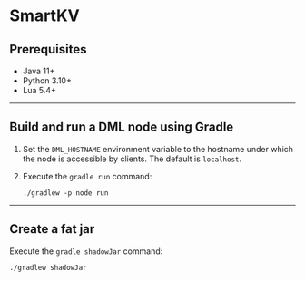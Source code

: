 # SmartKV

## Prerequisites

- Java 11+
- Python 3.10+
- Lua 5.4+

----------------------------

## Build and run a DML node using Gradle

1. Set the `DML_HOSTNAME` environment variable to the hostname under which the node is accessible by clients. The default is `localhost`. 

2. Execute the `gradle run` command:
   ```
   ./gradlew -p node run
   ```

----------------------------

## Create a fat jar

Execute the `gradle shadowJar` command:

```
./gradlew shadowJar
```
